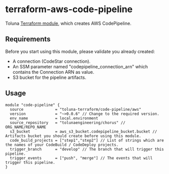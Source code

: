 # terraform-aws-code-pipeline
Toluna [Terraform module](https://registry.terraform.io/modules/toluna-terraform/code-pipeline/aws/latest), which creates AWS CodePipeline.

## Requirements
Before you start using this module, please validate you already created:
- A connection (CodeStar connection).
- An SSM parameter named "codepipeline_connection_arn" which contains the Connection ARN as value.
- S3 bucket for the pipeline artifacts.

## Usage
```
module "code-pipeline" {
  source              = "toluna-terraform/code-pipeline/aws"
  version             = "~>0.0.6" // Change to the required version.
  env_name            = local.environment
  source_repository   = "tolunaengineering/chorus" // ORG_NAME/REPO_NAME
  s3_bucket           = aws_s3_bucket.codepipeline_bucket.bucket // Artifacts bucket you should create before using this module.
  code_build_projects = ["step1","step2"] // List of strings which are the names of your CodeBuild / CodeDeploy projects.
  trigger_branch      = "develop" // The branch that will trigger this pipeline.
  trigger_events      = ["push", "merge"] // The events that will trigger this pipeline.
}
```

